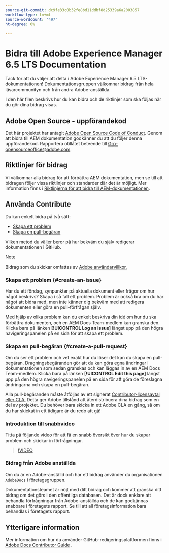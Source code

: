 ```yaml
---
source-git-commit: dc9fe33c0b32fe8bd11ddbf8d25339a6a2003857
workflow-type: tm+mt
source-wordcount: '497'
ht-degree: 0%

---
```

# Bidra till Adobe Experience Manager 6.5 LTS Documentation

Tack för att du väljer att delta i Adobe Experience Manager 6.5 LTS-dokumentationen! Dokumentationsgruppen välkomnar bidrag från hela läsarcommunityn och från andra Adobe-anställda.

I den här filen beskrivs hur du kan bidra och de riktlinjer som ska följas när du gör dina bidrag visas.

## Adobe Open Source - uppförandekod

Det här projektet har antagit [Adobe Open Source Code of Conduct](code-of-conduct.md). Genom att bidra till AEM dokumentation godkänner du att du följer denna uppförandekod. Rapportera otillåtet beteende till [Grp-opensourceoffice@adobe.com](mailto:Grp-opensourceoffice@adobe.com).

## Riktlinjer för bidrag

Vi välkomnar alla bidrag för att förbättra AEM dokumentation, men se till att bidragen följer vissa riktlinjer och standarder där det är möjligt. Mer information finns i [Riktlinjerna för att bidra till AEM-dokumentationen](guidelines.md).

## Använda Contribute

Du kan enkelt bidra på två sätt:

* [Skapa ett problem](#create-an-issue)
* [Skapa en pull-begäran](#create-a-pull-request)

Vilken metod du väljer beror på hur bekväm du själv redigerar dokumentationen i GitHub.

>[!NOTE]
>
>Bidrag som du skickar omfattas av [Adobe användarvillkor.](https://www.adobe.com/legal/terms.html)

### Skapa ett problem {#create-an-issue}

Har du ett förslag, synpunkter på aktuella dokument eller frågor om hur något beskrivs? Skapa i så fall ett problem. Problem är också bra om du har något att bidra med, men inte känner dig bekväm med att redigera dokumenten eller göra en pull-förfrågan själv.

Med hjälp av olika problem kan du enkelt beskriva din idé om hur du ska förbättra dokumenten, och en AEM Docs Team-medlem kan granska den. Klicka bara på länken **[!UICONTROL Log an issue]** längst upp på den högra navigeringspanelen på en sida för att skapa ett problem.

### Skapa en pull-begäran {#create-a-pull-request}

Om du ser ett problem och vet exakt hur du löser det kan du skapa en pull-begäran. Dragningsbegäranden gör att du kan göra egna ändringar i dokumentationen som sedan granskas och kan läggas in av en AEM Docs Team-medlem. Klicka bara på länken **[!UICONTROL Edit this page]** längst upp på den högra navigeringspanelen på en sida för att göra de föreslagna ändringarna och skapa en pull-begäran.

Alla pull-begäranden måste åtföljas av ett signerat [Contributor-licensavtal eller CLA.](https://opensource.adobe.com/cla.html) Detta ger Adobe tillstånd att återdistribuera dina bidrag som en del av projektet. Du behöver bara skicka in ett Adobe CLA en gång, så om du har skickat in ett tidigare är du redo att gå!

### Introduktion till snabbvideo

Titta på följande video för att få en snabb översikt över hur du skapar problem och skickar in förfrågningar.

>[!VIDEO](https://video.tv.adobe.com/v/27069)

### Bidrag från Adobe anställda

Om du är en Adobe-anställd och har ett bidrag använder du organisationen `AdobeDocs` i företagsgruppen.

Dokumentationsteamet är nöjt med ditt bidrag och kommer att granska ditt bidrag om det görs i den offentliga databasen. Det är dock enklare att behandla förfrågningar från Adobe-anställda och de kan godkännas snabbare i företagets rapport. Se till att all företagsinformation bara behandlas i företagets rapport.

## Ytterligare information

Mer information om hur du använder GitHub-redigeringsplattformen finns i [Adobe Docs Contributor Guide](https://experienceleague.adobe.com/docs/contributor/contributor-guide/introduction.html) .
